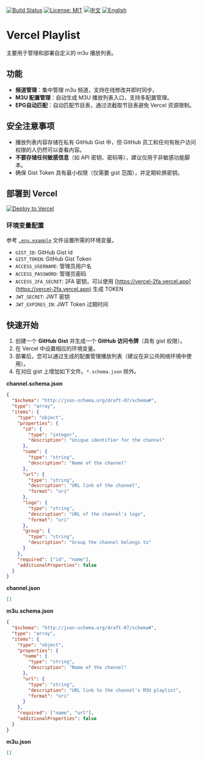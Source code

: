 [![Build Status](https://github.com/DavidKk/vercel-web-scripts/actions/workflows/coverage.workflow.yml/badge.svg)](https://github.com/DavidKk/vercel-web-scripts/actions/workflows/coverage.workflow.yml) [![License: MIT](https://img.shields.io/badge/License-MIT-yellow.svg)](https://opensource.org/licenses/MIT) [![中文](https://img.shields.io/badge/%E6%96%87%E6%A1%A3-%E4%B8%AD%E6%96%87-green?style=flat-square&logo=docs)](https://github.com/DavidKk/vercel-playlist/blob/main/README.zh-CN.md) [![English](https://img.shields.io/badge/docs-English-green?style=flat-square&logo=docs)](https://github.com/DavidKk/vercel-playlist/blob/main/README.md)

# Vercel Playlist

主要用于管理和部署自定义的 m3u 播放列表。

## 功能

- **频道管理**：集中管理 m3u 频道，支持在线修改并即时同步。
- **M3U 配置管理**：自动生成 M3U 播放列表入口，支持多配置管理。
- **EPG自动匹配**：自动匹配节目表，通过流截取节目表避免 Vercel 资源限制。

## 安全注意事项

- 播放列表内容存储在私有 GitHub Gist 中，但 GitHub 员工和任何有账户访问权限的人仍然可以查看内容。
- **不要存储任何敏感信息**（如 API 密钥、密码等），建议仅用于非敏感功能脚本。
- 确保 Gist Token 具有最小权限（仅需要 gist 范围），并定期轮换密钥。

## 部署到 Vercel

[![Deploy to Vercel](https://vercel.com/button)](https://vercel.com/new/clone?repository-url=https%3A%2F%2Fgithub.com%2FDavidKk%2Fvercel-web-scripts)

### 环境变量配置

参考 [`.env.example`](./.env.example) 文件设置所需的环境变量。

- `GIST_ID`: GitHub Gist Id
- `GIST_TOKEN`: GitHub Gist Token
- `ACCESS_USERNAME`: 管理员用户名
- `ACCESS_PASSWORD`: 管理员密码
- `ACCESS_2FA_SECRET`: 2FA 密钥，可以使用 [https://vercel-2fa.vercel.app](https://vercel-2fa.vercel.app) 生成 TOKEN
- `JWT_SECRET`: JWT 密钥
- `JWT_EXPIRES_IN`: JWT Token 过期时间

## 快速开始

1. 创建一个 **GitHub Gist** 并生成一个 **GitHub 访问令牌**（具有 gist 权限）。
2. 在 Vercel 中设置相应的环境变量。
3. 部署后，您可以通过生成的配置管理播放列表（建议在非公共网络环境中使用）。
4. 在对应 gist 上增加如下文件。`*.schema.json` 除外。

**channel.schema.json**

```json
{
  "$schema": "http://json-schema.org/draft-07/schema#",
  "type": "array",
  "items": {
    "type": "object",
    "properties": {
      "id": {
        "type": "integer",
        "description": "Unique identifier for the channel"
      },
      "name": {
        "type": "string",
        "description": "Name of the channel"
      },
      "url": {
        "type": "string",
        "description": "URL link of the channel",
        "format": "uri"
      },
      "logo": {
        "type": "string",
        "description": "URL of the channel's logo",
        "format": "uri"
      },
      "group": {
        "type": "string",
        "description": "Group the channel belongs to"
      }
    },
    "required": ["id", "name"],
    "additionalProperties": false
  }
}
```

**channel.json**

```json
[]
```

**m3u.schema.json**

```json
{
  "$schema": "http://json-schema.org/draft-07/schema#",
  "type": "array",
  "items": {
    "type": "object",
    "properties": {
      "name": {
        "type": "string",
        "description": "Name of the channel"
      },
      "url": {
        "type": "string",
        "description": "URL link to the channel's M3U playlist",
        "format": "uri"
      }
    },
    "required": ["name", "url"],
    "additionalProperties": false
  }
}
```

**m3u.json**

```json
[]
```
